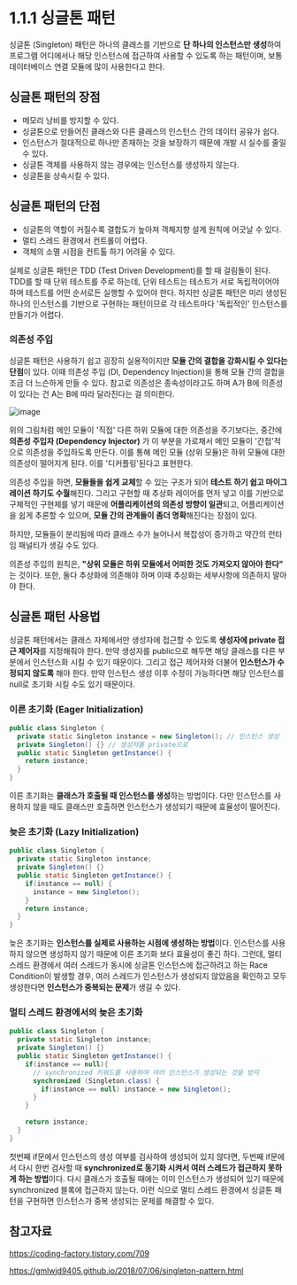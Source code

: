 # 1.1.1 싱글톤 패턴 

싱글톤 (Singleton) 패턴은 하나의 클래스를 기반으로 **단 하나의 인스턴스만 생성**하여 프로그램 어디에서나 해당 인스턴스에 접근하여 사용할 수 있도록 하는 패턴이며, 보통 데이터베이스 연결 모듈에 많이 사용한다고 한다. 

## 싱글톤 패턴의 장점 

- 메모리 낭비를 방지할 수 있다. 
- 싱글톤으로 만들어진 클래스와 다른 클래스의 인스턴스 간의 데이터 공유가 쉽다. 
- 인스턴스가 절대적으로 하나만 존재하는 것을 보장하기 때문에 개발 시 실수를 줄일 수 있다. 
- 싱글톤 객체를 사용하지 않는 경우에는 인스턴스를 생성하지 않는다. 
- 싱글톤을 상속시킬 수 있다. 

## 싱글톤 패턴의 단점 

- 싱글톤의 역할이 커질수록 결합도가 높아져 객체지향 설계 원칙에 어긋날 수 있다. 
- 멀티 스레드 환경에서 컨트롤이 어렵다. 
- 객체의 소멸 시점을 컨트톨 하기 어려울 수 있다. 

실제로 싱글톤 패턴은 TDD (Test Driven Development)를 할 때 걸림돌이 된다. TDD를 할 때 단위 테스트를 주로 하는데, 단위 테스트는 테스트가 서로 독립적이어야 하며 테스트를 어떤 순서로든 실행할 수 있어야 한다. 하지만 싱글톤 패턴은 미리 생성된 하나의 인스턴스를 기반으로 구현하는 패턴이므로 각 테스트마다 '독립적인' 인스턴스를 만들기가 어렵다. 

### 의존성 주입 

싱글톤 패턴은 사용하기 쉽고 굉장히 실용적이지만 **모듈 간의 결합을 강화시킬 수 있다는 단점**이 있다. 이때 의존성 주입 (DI, Dependency Injection)을 통해 모듈 간의 결합을 조금 더 느슨하게 만들 수 있다. 참고로 의존성은 종속성이라고도 하며 A가 B에 의존성이 있다는 건 A는 B에 따라 달라진다는 걸 의미한다. 

![image](https://user-images.githubusercontent.com/68090939/223058948-a5b42202-377b-4db9-9d83-056a492c2a18.png)

위의 그림처럼 메인 모듈이 '직접' 다른 하위 모듈에 대한 의존성을 주기보다는, 중간에 **의존성 주입자 (Dependency Injector)** 가 이 부분을 가로채서 메인 모듈이 '간접'적으로 의존성을 주입하도록 만든다. 이를 통해 메인 모듈 (상위 모듈)은 하위 모듈에 대한 의존성이 떨어지게 된다. 이를 '디커플링'된다고 표현한다.

의존성 주입을 하면, **모듈들을 쉽게 교체**할 수 있는 구조가 되어 **테스트 하기 쉽고 마이그레이션 하기도 수월**해진다. 그리고 구현할 때 추상화 레이어를 먼저 넣고 이를 기반으로 구체적인 구현체를 넣기 때문에 **어플리케이션의 의존성 방향이 일관**되고, 어플리케이션을 쉽게 추론할 수 있으며, **모듈 간의 관계들이 좀더 명확**해진다는 장점이 있다. 

하지만, 모듈들이 분리됨에 따라 클래스 수가 늘어나서 복잡성이 증가하고 약간의 런타임 패널티가 생길 수도 있다. 

의존성 주입의 원칙은, **"상위 모듈은 하위 모듈에서 어떠한 것도 가져오지 않아야 한다"** 는 것이다. 또한, 둘다 추상화에 의존해야 하며 이때 추상화는 세부사항에 의존하지 말아야 한다. 

## 싱글톤 패턴 사용법 

싱글톤 패턴에서는 클래스 자체에서만 생성자에 접근할 수 있도록 **생성자에 private 접근 제어자**를 지정해줘야 한다. 만약 생성자를 public으로 해두면 해당 클래스를 다른 부분에서 인스턴스화 시킬 수 있기 때문이다. 그리고 접근 제어자와 더불어 **인스턴스가 수정되지 않도록** 해야 한다. 만약 인스턴스 생성 이후 수정이 가능하다면 해당 인스턴스를 null로 초기화 시킬 수도 있기 때문이다. 

### 이른 초기화 (Eager Initialization) 

```java 
public class Singleton {
  private static Singleton instance = new Singleton(); // 인스턴스 생성 
  private Singleton() {} // 생성자를 private으로 
  public static Singleton getInstance() {
    return instance; 
  }
}
```

이른 초기화는 **클래스가 호출될 때 인스턴스를 생성**하는 방법이다. 다만 인스턴스를 사용하지 않을 때도 클래스만 호출하면 인스턴스가 생성되기 때문에 효율성이 떨어진다. 

### 늦은 초기화 (Lazy Initialization) 

```java 
public class Singleton {
  private static Singleton instance; 
  private Singleton() {}
  public static Singleton getInstance() {
    if(instance == null) {
      instance = new Singleton(); 
    }
    return instance; 
  }
}
```

늦은 초기화는 **인스턴스를 실제로 사용하는 시점에 생성하는 방법**이다. 인스턴스를 사용하지 않으면 생성하지 않기 때문에 이른 초기화 보다 효율성이 좋긴 하다. 그런데, 멀티 스레드 환경에서 여러 스레드가 동시에 싱글톤 인스턴스에 접근하려고 하는 Race Condition이 발생할 경우, 여러 스레드가 인스턴스가 생성되지 않았음을 확인하고 모두 생성한다면 **인스턴스가 중복되는 문제**가 생길 수 있다. 

### 멀티 스레드 환경에서의 늦은 초기화 

```java 
public class Singleton {
  private static Singleton instance; 
  private Singleton() {}
  public static Singleton getInstance() {
    if(instance == null){
      // synchronized 키워드를 사용하여 여러 인스턴스가 생성되는 것을 방지 
      synchronized (Singleton.class) {
        if(instance == null) instance = new Singleton();
      }
    }
    
    return instance; 
  }
}
```

첫번째 if문에서 인스턴스의 생성 여부를 검사하여 생성되어 있지 않다면, 두번째 if문에서 다시 한번 검사할 때 **synchronized로 동기화 시켜서 여러 스레드가 접근하지 못하게 하는 방법**이다. 다시 클래스가 호출될 때에는 이미 인스턴스가 생성되어 있기 때문에 synchronized 블록에 접근하지 않는다. 이런 식으로 멀티 스레드 환경에서 싱글톤 패턴을 구현하면 인스턴스가 중복 생성되는 문제를 해결할 수 있다. 

## 참고자료 

https://coding-factory.tistory.com/709

https://gmlwjd9405.github.io/2018/07/06/singleton-pattern.html


